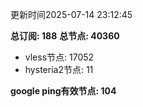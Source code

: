 更新时间2025-07-14 23:12:45

**总订阅: 188**
**总节点: 40360**
- vless节点: 17052
- hysteria2节点: 11

**google ping有效节点: 104**
